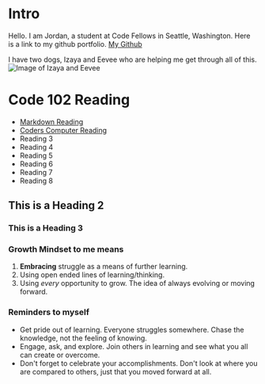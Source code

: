 # Intro
Hello. I am Jordan, a student at Code Fellows in Seattle, Washington. Here is a link to my github portfolio. [My Github](https://github.com/Jofleming)

I have two dogs, Izaya and Eevee who are helping me get through all of this.
![Image of Izaya and Eevee](https://user-images.githubusercontent.com/89767349/131391508-e0a3d5f6-f55c-4f55-b102-46600bb16b98.png)

# Code 102 Reading

- [Markdown Reading](markdown.md)
- [Coders Computer Reading](coders-computer.md)
- Reading 3
- Reading 4
- Reading 5
- Reading 6
- Reading 7
- Reading 8

## This is a Heading 2
### This is a Heading 3


### Growth Mindset to me means
1. **Embracing** struggle as a means of further learning.
2. Using open ended lines of learning/thinking.
3. Using *every* opportunity to grow. The idea of always evolving or moving forward.

### Reminders to myself
- Get pride out of learning. Everyone struggles somewhere. Chase the knowledge, not the feeling of knowing.
- Engage, ask, and explore. Join others in learning and see what you all can create or overcome.
- Don't forget to celebrate your accomplishments. Don't look at where you are compared to others, just that you moved forward at all.

